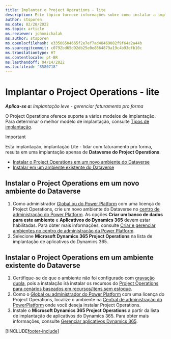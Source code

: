 ```yaml
---
title: Implantar o Project Operations - lite
description: Este tópico fornece informações sobre como instalar a implantação simplificada do Project Operations - transação para faturamento pro forma.
author: stsporen
ms.date: 02/28/2022
ms.topic: article
ms.reviewer: johnmichalak
ms.author: stsporen
ms.openlocfilehash: e33506504665f2e7ef7ad48469082f9f64a2a44b
ms.sourcegitcommit: c0792bd65d92db25e0e8864879a19c4b93efb10c
ms.translationtype: HT
ms.contentlocale: pt-BR
ms.lasthandoff: 04/14/2022
ms.locfileid: "8580718"
---
```

# <a name="deploy-project-operations---lite"></a>Implantar o Project Operations - lite

_**Aplica-se a:** Implantação leve - gerenciar faturamento pro forma_



O Project Operations oferece suporte a vários modelos de implantação. Para determinar o melhor modelo de implantação, consulte [Tipos de implantação](determine-deployment-type.md).


> [!IMPORTANT]
> Esta implantação, implantação Lite - lidar com faturamento pro forma, resulta em uma implantação apenas de **Dataverse do Project Operations**.

- [Instalar o Project Operations em um novo ambiente do Dataverse](#new)
- [Instalar em um ambiente existente do Dataverse](#existing)



## <a name="install-project-operations-to-a-new-dataverse-environment"></a><a name="new"></a>Instalar o Project Operations em um novo ambiente do Dataverse

1. Como administrador [Global ou do Power Platform](/power-platform/admin/global-service-administrators-can-administer-without-license) com uma licença do Project Operations, crie um novo ambiente do Dataverse no [centro de administração do Power Platform](https://admin.powerplatform.com). As opções **Criar um banco de dados para este ambiente** e **Aplicativos do Dynamics 365** devem estar habilitadas. Para obter mais informações, consulte [Criar e gerenciar ambientes no centro de administração da Power Platform](/power-platform/admin/create-environment#create-an-environment-in-the-power-platform-admin-center).
2. Selecione **Microsoft Dynamics 365 Project Operations** na lista de implantação de aplicativos do Dynamics 365.


## <a name="install-project-operations-to-an-existing-dataverse-environment"></a><a name="existing"></a>Instalar o Project Operations em um ambiente existente do Dataverse
1. Certifique-se de que o ambiente não foi configurado com [gravação dupla](/dynamics365/fin-ops-core/dev-itpro/data-entities/dual-write/dual-write-overview), pois a instalação irá instalar os recursos do [Project Operations para cenários baseados em recursos/itens sem estoque](project-operations-integrated-deployment-overview.md).
2. Como o [Global ou administrador do Power Platform](/power-platform/admin/global-service-administrators-can-administer-without-license) com uma licença do Project Operations, localize o ambiente na [Central de administração do PowerPlatform](https://admin.powerplatform.com) onde você deseja instalar Project Operations.
3. Instale o **Microsoft Dynamics 365 Project Operations** a partir da lista de implantação de aplicativos do Dynamics 365. Para obter mais informações, consulte [Gerenciar aplicativos Dynamics 365](/power-platform/admin/manage-apps).




[!INCLUDE[footer-include](../includes/footer-banner.md)]
